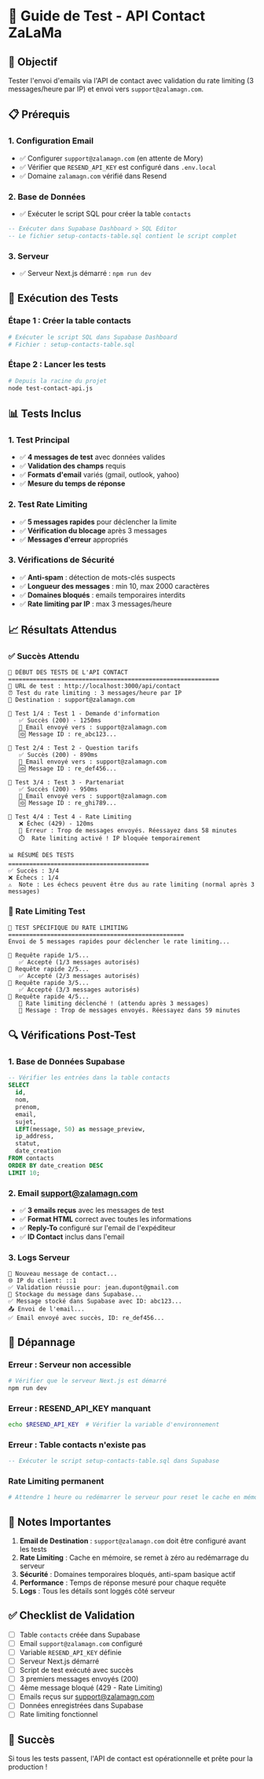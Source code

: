 # 📧 Guide de Test - API Contact ZaLaMa

## 🎯 Objectif

Tester l'envoi d'emails via l'API de contact avec validation du rate limiting (3 messages/heure par IP) et envoi vers `support@zalamagn.com`.

## 📋 Prérequis

### 1. Configuration Email

- ✅ Configurer `support@zalamagn.com` (en attente de Mory)
- ✅ Vérifier que `RESEND_API_KEY` est configuré dans `.env.local`
- ✅ Domaine `zalamagn.com` vérifié dans Resend

### 2. Base de Données

- ✅ Exécuter le script SQL pour créer la table `contacts`

```sql
-- Exécuter dans Supabase Dashboard > SQL Editor
-- Le fichier setup-contacts-table.sql contient le script complet
```

### 3. Serveur

- ✅ Serveur Next.js démarré : `npm run dev`

## 🚀 Exécution des Tests

### Étape 1 : Créer la table contacts

```bash
# Exécuter le script SQL dans Supabase Dashboard
# Fichier : setup-contacts-table.sql
```

### Étape 2 : Lancer les tests

```bash
# Depuis la racine du projet
node test-contact-api.js
```

## 📊 Tests Inclus

### 1. Test Principal

- ✅ **4 messages de test** avec données valides
- ✅ **Validation des champs** requis
- ✅ **Formats d'email** variés (gmail, outlook, yahoo)
- ✅ **Mesure du temps de réponse**

### 2. Test Rate Limiting

- ✅ **5 messages rapides** pour déclencher la limite
- ✅ **Vérification du blocage** après 3 messages
- ✅ **Messages d'erreur** appropriés

### 3. Vérifications de Sécurité

- ✅ **Anti-spam** : détection de mots-clés suspects
- ✅ **Longueur des messages** : min 10, max 2000 caractères
- ✅ **Domaines bloqués** : emails temporaires interdits
- ✅ **Rate limiting par IP** : max 3 messages/heure

## 📈 Résultats Attendus

### ✅ Succès Attendu

```
🧪 DÉBUT DES TESTS DE L'API CONTACT
============================================================
📡 URL de test : http://localhost:3000/api/contact
⏰ Test du rate limiting : 3 messages/heure par IP
📧 Destination : support@zalamagn.com

📨 Test 1/4 : Test 1 - Demande d'information
   ✅ Succès (200) - 1250ms
   📧 Email envoyé vers : support@zalamagn.com
   🆔 Message ID : re_abc123...

📨 Test 2/4 : Test 2 - Question tarifs
   ✅ Succès (200) - 890ms
   📧 Email envoyé vers : support@zalamagn.com
   🆔 Message ID : re_def456...

📨 Test 3/4 : Test 3 - Partenariat
   ✅ Succès (200) - 950ms
   📧 Email envoyé vers : support@zalamagn.com
   🆔 Message ID : re_ghi789...

📨 Test 4/4 : Test 4 - Rate Limiting
   ❌ Échec (429) - 120ms
   🚫 Erreur : Trop de messages envoyés. Réessayez dans 58 minutes
   ⏱️  Rate limiting activé ! IP bloquée temporairement

📊 RÉSUMÉ DES TESTS
========================================
✅ Succès : 3/4
❌ Échecs : 1/4
⚠️  Note : Les échecs peuvent être dus au rate limiting (normal après 3 messages)
```

### 🚫 Rate Limiting Test

```
🚫 TEST SPÉCIFIQUE DU RATE LIMITING
==================================================
Envoi de 5 messages rapides pour déclencher le rate limiting...

🚀 Requête rapide 1/5...
   ✅ Accepté (1/3 messages autorisés)
🚀 Requête rapide 2/5...
   ✅ Accepté (2/3 messages autorisés)
🚀 Requête rapide 3/5...
   ✅ Accepté (3/3 messages autorisés)
🚀 Requête rapide 4/5...
   🛑 Rate limiting déclenché ! (attendu après 3 messages)
   📝 Message : Trop de messages envoyés. Réessayez dans 59 minutes
```

## 🔍 Vérifications Post-Test

### 1. Base de Données Supabase

```sql
-- Vérifier les entrées dans la table contacts
SELECT
  id,
  nom,
  prenom,
  email,
  sujet,
  LEFT(message, 50) as message_preview,
  ip_address,
  statut,
  date_creation
FROM contacts
ORDER BY date_creation DESC
LIMIT 10;
```

### 2. Email support@zalamagn.com

- ✅ **3 emails reçus** avec les messages de test
- ✅ **Format HTML** correct avec toutes les informations
- ✅ **Reply-To** configuré sur l'email de l'expéditeur
- ✅ **ID Contact** inclus dans l'email

### 3. Logs Serveur

```
📧 Nouveau message de contact...
🌐 IP du client: ::1
✅ Validation réussie pour: jean.dupont@gmail.com
💾 Stockage du message dans Supabase...
✅ Message stocké dans Supabase avec ID: abc123...
📤 Envoi de l'email...
✅ Email envoyé avec succès, ID: re_def456...
```

## 🐛 Dépannage

### Erreur : Serveur non accessible

```bash
# Vérifier que le serveur Next.js est démarré
npm run dev
```

### Erreur : RESEND_API_KEY manquant

```bash
echo $RESEND_API_KEY  # Vérifier la variable d'environnement
```

### Erreur : Table contacts n'existe pas

```sql
-- Exécuter le script setup-contacts-table.sql dans Supabase
```

### Rate Limiting permanent

```bash
# Attendre 1 heure ou redémarrer le serveur pour reset le cache en mémoire
```

## 📝 Notes Importantes

1. **Email de Destination** : `support@zalamagn.com` doit être configuré avant les tests
2. **Rate Limiting** : Cache en mémoire, se remet à zéro au redémarrage du serveur
3. **Sécurité** : Domaines temporaires bloqués, anti-spam basique actif
4. **Performance** : Temps de réponse mesuré pour chaque requête
5. **Logs** : Tous les détails sont loggés côté serveur

## ✅ Checklist de Validation

- [ ] Table `contacts` créée dans Supabase
- [ ] Email `support@zalamagn.com` configuré
- [ ] Variable `RESEND_API_KEY` définie
- [ ] Serveur Next.js démarré
- [ ] Script de test exécuté avec succès
- [ ] 3 premiers messages envoyés (200)
- [ ] 4ème message bloqué (429 - Rate Limiting)
- [ ] Emails reçus sur support@zalamagn.com
- [ ] Données enregistrées dans Supabase
- [ ] Rate limiting fonctionnel

## 🎉 Succès

Si tous les tests passent, l'API de contact est opérationnelle et prête pour la production !
